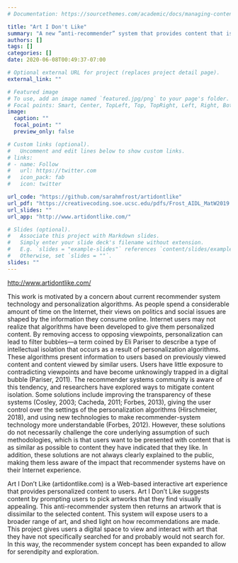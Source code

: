 ```yaml
---
# Documentation: https://sourcethemes.com/academic/docs/managing-content/

title: "Art I Don't Like"
summary: "A new “anti-recommender” system that provides content that is aesthetically related in terms of low-level features but challenges the implied conceptual frameworks indicated by initial user selections. "
authors: []
tags: []
categories: []
date: 2020-06-08T00:49:37-07:00

# Optional external URL for project (replaces project detail page).
external_link: ""

# Featured image
# To use, add an image named `featured.jpg/png` to your page's folder.
# Focal points: Smart, Center, TopLeft, Top, TopRight, Left, Right, BottomLeft, Bottom, BottomRight.
image:
  caption: ""
  focal_point: ""
  preview_only: false

# Custom links (optional).
#   Uncomment and edit lines below to show custom links.
# links:
# - name: Follow
#   url: https://twitter.com
#   icon_pack: fab
#   icon: twitter

url_code: "https://github.com/sarahmfrost/artidontlike"
url_pdf: "https://creativecoding.soe.ucsc.edu/pdfs/Frost_AIDL_MatW2019.pdf"
url_slides: ""
url_app: "http://www.artidontlike.com/"

# Slides (optional).
#   Associate this project with Markdown slides.
#   Simply enter your slide deck's filename without extension.
#   E.g. `slides = "example-slides"` references `content/slides/example-slides.md`.
#   Otherwise, set `slides = ""`.
slides: ""
---
```

http://www.artidontlike.com/

This work is motivated by a concern about current recommender system technology and
personalization algorithms. As people spend a considerable amount of time on the
Internet, their views on politics and social issues are shaped by the information they
consume online. Internet users may not realize that algorithms have been developed to
give them personalized content. By removing access to opposing viewpoints,
personalization can lead to filter bubbles—a term coined by Eli Pariser to describe a type
of intellectual isolation that occurs as a result of personalization algorithms. These
algorithms present information to users based on previously viewed content and content
viewed by similar users. Users have little exposure to contradicting viewpoints and have
become unknowingly trapped in a digital bubble (Pariser, 2011). The recommender
systems community is aware of this tendency, and researchers have explored ways to
mitigate content isolation. Some solutions include improving the transparency of these
systems (Cosley, 2003; Cacheda, 2011; Forbes, 2013), giving the user control over the
settings of the personalization algorithms (Hirschmeier, 2018), and using new
technologies to make recommender-system technology more understandable (Forbes,
2012). However, these solutions do not necessarily challenge the core underlying
assumption of such methodologies, which is that users want to be presented with content
that is as similar as possible to content they have indicated that they like. In addition, 
these solutions are not always clearly explained to the public, making them less aware of
the impact that recommender systems have on their Internet experience.

Art I Don’t Like (artidontlike.com) is a Web-based interactive art experience that
provides personalized content to users. Art I Don’t Like suggests content by prompting
users to pick artworks that they find visually appealing. This anti-recommender system
then returns an artwork that is dissimilar to the selected content. This system will expose
users to a broader range of art, and shed light on how recommendations are made. This
project gives users a digital space to view and interact with art that they have not
specifically searched for and probably would not search for. In this way, the
recommender system concept has been expanded to allow for serendipity and
exploration.
